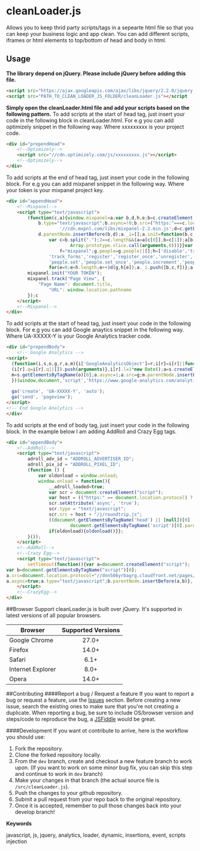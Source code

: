 # cleanLoader.js
Allows you to keep thrid party scripts/tags in a sepearte html file so that you can keep your business logic and app clean. You can add different scripts, iframes or html elements to top/bottom of head and body in html.

## Usage
**The library depend on jQuery. Please include jQuery before adding this file.** 
```html
<script src="https://ajax.googleapis.com/ajax/libs/jquery/2.2.0/jquery.min.js"></script>
<script src="PATH_TO_CLEAN_LOADER_JS_FOLDER/cleanLoader.js"></script
```
**Simply open the cleanLoader.html file and add your scripts based on the following pattern.**
To add scripts at the start of head tag, just insert your code in the following block in cleanLoader.html. For e.g you can add optimizely snippet in the following way. Where xxxxxxxxx is your project code.
```html
<div id="prependHead">
    <!--Optimizely-->
    <script src="//cdn.optimizely.com/js/xxxxxxxxx.js"></script>
    <!--Optimizely-->
</div>
```

To add scripts at the end of head tag, just insert your code in the following block. For e.g you can add mixpanel snippet in the following way. Where your token is your mixpanel project key.
```html
<div id="appendHead">
    <!--Mixpanel-->
    <script type="text/javascript">
        (function(c,a){window.mixpanel=a;var b,d,h,e;b=c.createElement("script");
            b.type="text/javascript";b.async=!0;b.src=("https:"===c.location.protocol?"https:":"http:")+
                    '//cdn.mxpnl.com/libs/mixpanel-2.2.min.js';d=c.getElementsByTagName("script")[0];
            d.parentNode.insertBefore(b,d);a._i=[];a.init=function(b,c,f){function d(a,b){
                var c=b.split(".");2==c.length&&(a=a[c[0]],b=c[1]);a[b]=function(){a.push([b].concat(
                        Array.prototype.slice.call(arguments,0)))}}var g=a;"undefined"!==typeof f?g=a[f]=[]:
                    f="mixpanel";g.people=g.people||[];h=['disable','track','track_pageview','track_links',
                'track_forms','register','register_once','unregister','identify','alias','name_tag','set_config',
                'people.set','people.set_once','people.increment','people.track_charge','people.append'];
                for(e=0;e<h.length;e++)d(g,h[e]);a._i.push([b,c,f])};a.__SV=1.2;})(document,window.mixpanel||[]);
        mixpanel.init("YOUR TOKEN");
        mixpanel.track("Page View", {
            "Page Name": document.title,
                "URL": window.location.pathname
        });c
    </script>
    <!--Mixpanel-->
</div>
```

To add scripts at the start of head tag, just insert your code in the following block. For e.g you can add Google anaytics snippet in the following way. Where UA-XXXXX-Y is your Google Analytics tracker code.
```html
<div id="prependBody">
    <!-- Google Analytics -->
<script>
  (function(i,s,o,g,r,a,m){i['GoogleAnalyticsObject']=r;i[r]=i[r]||function(){
  (i[r].q=i[r].q||[]).push(arguments)},i[r].l=1*new Date();a=s.createElement(o),
  m=s.getElementsByTagName(o)[0];a.async=1;a.src=g;m.parentNode.insertBefore(a,m)
  })(window,document,'script','https://www.google-analytics.com/analytics.js','ga');
  
  ga('create', 'UA-XXXXX-Y', 'auto');
  ga('send', 'pageview');
</script>
<!-- End Google Analytics -->
</div>
```

To add scripts at the end of body tag, just insert your code in the following block. In the example below I am adding AddRoll and Crazy Egg tags.
```html
<div id="appendBody">
    <!--AddRoll-->
    <script type="text/javascript">
        adroll_adv_id = "ADDROLL_ADVERTISER_ID";
        adroll_pix_id = "ADDROLL_PIXEL_ID";
        (function () {
            var oldonload = window.onload;
            window.onload = function(){
                __adroll_loaded=true;
                var scr = document.createElement("script");
                var host = (("https:" == document.location.protocol) ? "https://s.adroll.com" : "http://a.adroll.com");
                scr.setAttribute('async', 'true');
                scr.type = "text/javascript";
                scr.src = host + "/j/roundtrip.js";
                ((document.getElementsByTagName('head') || [null])[0] ||
                        document.getElementsByTagName('script')[0].parentNode).appendChild(scr);
                if(oldonload){oldonload()}};
        }());
    </script>
    <!--AddRoll-->
    <!--Crazy Egg-->
    <script type="text/javascript">
        setTimeout(function(){var a=document.createElement("script");
var b=document.getElementsByTagName("script")[0];
a.src=document.location.protocol+"//dnn506yrbagrg.cloudfront.net/pages/scripts/0014/4786.js?"+Math.floor(new Date().getTime()/3600000);
a.async=true;a.type="text/javascript";b.parentNode.insertBefore(a,b)}, 1);
    </script>
    <!--CrazyEgg-->
</div>
```
##Browser Support
cleanLoader.js is built over jQuery. It's supported in latest versions of all popular browsers.

| Browser           | Supported Versions
| ------------------|:-----------------:|
| Google Chrome     | 27.0+             |
| Firefox           | 14.0+             |
| Safari            | 6.1+              |
| Internet Explorer | 8.0+             |
| Opera             | 14.0+             |

##Contributing
####Report a bug / Request a feature
If you want to report a bug or request a feature, use the [Issues](https://github.com/fouadbhatti/clean-loader/issues) section. Before creating a new issue, search the existing ones to make sure that you're not creating a duplicate. When reporting a bug, be sure to include OS/browser version and steps/code to reproduce the bug, a [JSFiddle](http://jsfiddle.net/) would be great.

####Development
If you want ot contribute to arrive, here is the workflow you should use:

1. Fork the repository.
2. Clone the forked repository locally.
3. From the `dev` branch, create and checkout a new feature branch to work upon. (If you want to work on some minor bug fix, you can skip this step and continue to work in `dev` branch)
4. Make your changes in that branch (the actual source file is `/src/cleanLoader.js`).
5. Push the changes to your github repository.
6. Submit a pull request from your repo back to the original repository.
7. Once it is accepted, remember to pull those changes back into your develop branch!

**Keywords**

javascript, js, jquery, analytics, loader, dynamic, insertions, event, scripts injection


